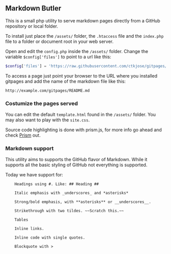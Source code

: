 ## Markdown Butler ##

This is a small php utility to serve markdown pages directly from a GitHub repository or local folder.

To install just place the `/assets/` folder, the `.htaccess` file and the `index.php` file to a folder or document root in your web server.

Open and edit the `config.php` inside the `/assets/` folder. Change the variable `$config['files']` to point to a url like this:

```php
$config['files'] = 'https://raw.githubusercontent.com/ctkjose/gitpages/master/docs/';
```

To access a page just point your browser to the URL where you installed gitpages and add the name of the markdown file like this:

```
http://example.com/gitpages/README.md
```


### Costumize the pages served ###

You can edit the default `template.html` found in the `/assets/` folder. You may also want to play with the `site.css`.

Source code highlighting is done with prism.js, for more info go ahead and check [Prism](http://prismjs.com/index.html) out.

### Markdown support ###

This utility aims to supports the GitHub flavor of Markdown. While it supports all the basic styling of GitHub not everything is supported.


Today we have support for:
```
	Headings using #. Like: ## Heading ##

	Italic emphasis with _underscores_ and *asterisks*

	Strong/bold emphasis, with **asterisks** or __underscores__.

	Strikethrough with two tildes. ~~Scratch this.~~

	Tables

	Inline links.

	Inline code with single quotes.

	Blockquote with >
```
